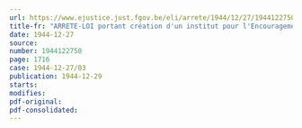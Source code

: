 ```yaml
---
url: https://www.ejustice.just.fgov.be/eli/arrete/1944/12/27/1944122750/justel
title-fr: "ARRETE-LOI portant création d'un institut pour l'Encouragement des Recherches scientifiques dans l'industrie et l'Agriculture (I.R.S.I.A.)"
date: 1944-12-27
source:
number: 1944122750
page: 1716
case: 1944-12-27/03
publication: 1944-12-29
starts:
modifies:
pdf-original:
pdf-consolidated:
---
```


